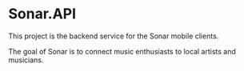 # Sonar.API

This project is the backend service for the Sonar mobile clients.

The goal of Sonar is to connect music enthusiasts to local artists and musicians.
